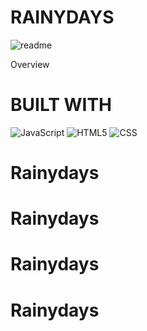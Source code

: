 # RAINYDAYS
![readme](https://github.com/MartineMidttveit/Rainydays/assets/125905644/62be10a8-0b29-4062-9ed3-9198c0600c0f)

Overview 
# BUILT WITH
![JavaScript](https://img.shields.io/badge/-JavaScript-333333?style=flat&logo=javascript)
![HTML5](https://img.shields.io/badge/-HTML5-333333?style=flat&logo=HTML5)
![CSS](https://img.shields.io/badge/-CSS-333333?style=flat&logo=CSS3&logoColor=1572B6)

# Rainydays

# Rainydays

# Rainydays

# Rainydays
